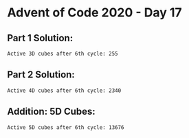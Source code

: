 # Advent of Code 2020 - Day 17

## Part 1 Solution:
```
Active 3D cubes after 6th cycle: 255
```

## Part 2 Solution:

```
Active 4D cubes after 6th cycle: 2340
```

## Addition: 5D Cubes:

```
Active 5D cubes after 6th cycle: 13676
```
